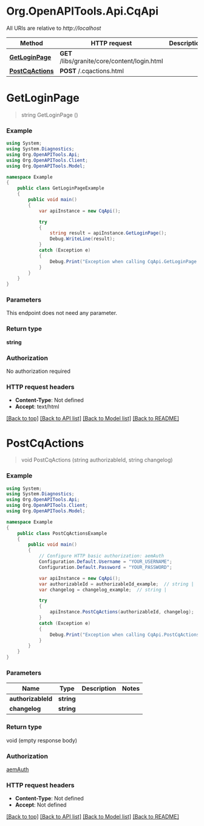# Org.OpenAPITools.Api.CqApi

All URIs are relative to *http://localhost*

Method | HTTP request | Description
------------- | ------------- | -------------
[**GetLoginPage**](CqApi.md#getloginpage) | **GET** /libs/granite/core/content/login.html | 
[**PostCqActions**](CqApi.md#postcqactions) | **POST** /.cqactions.html | 


<a name="getloginpage"></a>
# **GetLoginPage**
> string GetLoginPage ()



### Example
```csharp
using System;
using System.Diagnostics;
using Org.OpenAPITools.Api;
using Org.OpenAPITools.Client;
using Org.OpenAPITools.Model;

namespace Example
{
    public class GetLoginPageExample
    {
        public void main()
        {
            var apiInstance = new CqApi();

            try
            {
                string result = apiInstance.GetLoginPage();
                Debug.WriteLine(result);
            }
            catch (Exception e)
            {
                Debug.Print("Exception when calling CqApi.GetLoginPage: " + e.Message );
            }
        }
    }
}
```

### Parameters
This endpoint does not need any parameter.

### Return type

**string**

### Authorization

No authorization required

### HTTP request headers

 - **Content-Type**: Not defined
 - **Accept**: text/html

[[Back to top]](#) [[Back to API list]](../README.md#documentation-for-api-endpoints) [[Back to Model list]](../README.md#documentation-for-models) [[Back to README]](../README.md)

<a name="postcqactions"></a>
# **PostCqActions**
> void PostCqActions (string authorizableId, string changelog)



### Example
```csharp
using System;
using System.Diagnostics;
using Org.OpenAPITools.Api;
using Org.OpenAPITools.Client;
using Org.OpenAPITools.Model;

namespace Example
{
    public class PostCqActionsExample
    {
        public void main()
        {
            // Configure HTTP basic authorization: aemAuth
            Configuration.Default.Username = "YOUR_USERNAME";
            Configuration.Default.Password = "YOUR_PASSWORD";

            var apiInstance = new CqApi();
            var authorizableId = authorizableId_example;  // string | 
            var changelog = changelog_example;  // string | 

            try
            {
                apiInstance.PostCqActions(authorizableId, changelog);
            }
            catch (Exception e)
            {
                Debug.Print("Exception when calling CqApi.PostCqActions: " + e.Message );
            }
        }
    }
}
```

### Parameters

Name | Type | Description  | Notes
------------- | ------------- | ------------- | -------------
 **authorizableId** | **string**|  | 
 **changelog** | **string**|  | 

### Return type

void (empty response body)

### Authorization

[aemAuth](../README.md#aemAuth)

### HTTP request headers

 - **Content-Type**: Not defined
 - **Accept**: Not defined

[[Back to top]](#) [[Back to API list]](../README.md#documentation-for-api-endpoints) [[Back to Model list]](../README.md#documentation-for-models) [[Back to README]](../README.md)

